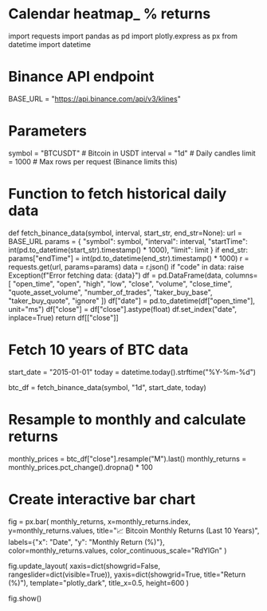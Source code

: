 # Calendar heatmap_ % returns

import requests
import pandas as pd
import plotly.express as px
from datetime import datetime

# Binance API endpoint
BASE_URL = "https://api.binance.com/api/v3/klines"

# Parameters
symbol = "BTCUSDT"   # Bitcoin in USDT
interval = "1d"      # Daily candles
limit = 1000         # Max rows per request (Binance limits this)

# Function to fetch historical daily data
def fetch_binance_data(symbol, interval, start_str, end_str=None):
    url = BASE_URL
    params = {
        "symbol": symbol,
        "interval": interval,
        "startTime": int(pd.to_datetime(start_str).timestamp() * 1000),
        "limit": limit
    }
    if end_str:
        params["endTime"] = int(pd.to_datetime(end_str).timestamp() * 1000)
    r = requests.get(url, params=params)
    data = r.json()
    if "code" in data:
        raise Exception(f"Error fetching data: {data}")
    df = pd.DataFrame(data, columns=[
        "open_time", "open", "high", "low", "close", "volume",
        "close_time", "quote_asset_volume", "number_of_trades",
        "taker_buy_base", "taker_buy_quote", "ignore"
    ])
    df["date"] = pd.to_datetime(df["open_time"], unit="ms")
    df["close"] = df["close"].astype(float)
    df.set_index("date", inplace=True)
    return df[["close"]]

# Fetch 10 years of BTC data
start_date = "2015-01-01"
today = datetime.today().strftime("%Y-%m-%d")

btc_df = fetch_binance_data(symbol, "1d", start_date, today)

# Resample to monthly and calculate returns
monthly_prices = btc_df["close"].resample("M").last()
monthly_returns = monthly_prices.pct_change().dropna() * 100

# Create interactive bar chart
fig = px.bar(
    monthly_returns,
    x=monthly_returns.index,
    y=monthly_returns.values,
    title="📈 Bitcoin Monthly Returns (Last 10 Years)",
    labels={"x": "Date", "y": "Monthly Return (%)"},
    color=monthly_returns.values,
    color_continuous_scale="RdYlGn"
)

fig.update_layout(
    xaxis=dict(showgrid=False, rangeslider=dict(visible=True)),
    yaxis=dict(showgrid=True, title="Return (%)"),
    template="plotly_dark",
    title_x=0.5,
    height=600
)

fig.show()
